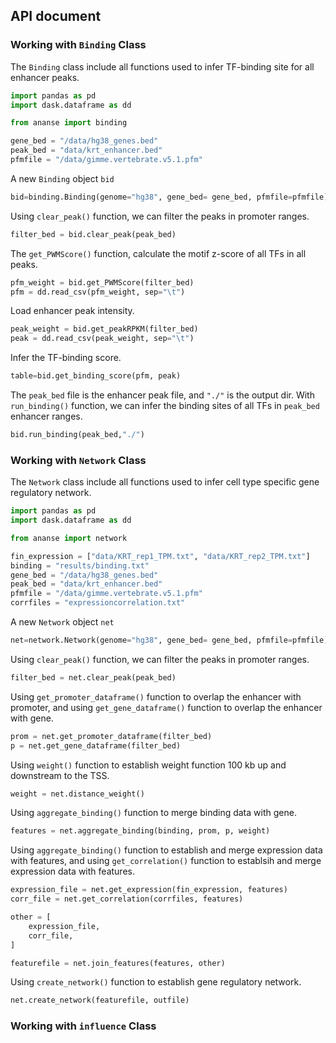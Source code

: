 ## API document

### Working with `Binding` Class
The `Binding` class include all functions used to infer TF-binding site for all enhancer peaks.

```python
import pandas as pd
import dask.dataframe as dd

from ananse import binding
```

```python
gene_bed = "/data/hg38_genes.bed"
peak_bed = "data/krt_enhancer.bed"
pfmfile = "/data/gimme.vertebrate.v5.1.pfm"
```

A new `Binding` object `bid`
```python
bid=binding.Binding(genome="hg38", gene_bed= gene_bed, pfmfile=pfmfile)
```

Using `clear_peak()` function, we can filter the peaks in promoter ranges. 
```python
filter_bed = bid.clear_peak(peak_bed)
```

The `get_PWMScore()` function, calculate the motif z-score of all TFs in all peaks.
```python
pfm_weight = bid.get_PWMScore(filter_bed)
pfm = dd.read_csv(pfm_weight, sep="\t")
```

Load enhancer peak intensity.
```python
peak_weight = bid.get_peakRPKM(filter_bed)
peak = dd.read_csv(peak_weight, sep="\t")
```

Infer the TF-binding score.
```python
table=bid.get_binding_score(pfm, peak)
```

The `peak_bed` file is the enhancer peak file, and `"./"` is the output dir. With `run_binding()` function, we can infer the binding sites of all TFs in `peak_bed` enhancer ranges.

```python
bid.run_binding(peak_bed,"./")
```

### Working with `Network` Class
The `Network` class include all functions used to infer cell type specific gene regulatory network.

```python
import pandas as pd
import dask.dataframe as dd

from ananse import network
```

```python
fin_expression = ["data/KRT_rep1_TPM.txt", "data/KRT_rep2_TPM.txt"]
binding = "results/binding.txt"
gene_bed = "/data/hg38_genes.bed"
peak_bed = "data/krt_enhancer.bed"
pfmfile = "/data/gimme.vertebrate.v5.1.pfm"
corrfiles = "expressioncorrelation.txt"
```

A new `Network` object `net`
```python
net=network.Network(genome="hg38", gene_bed= gene_bed, pfmfile=pfmfile)
```

Using `clear_peak()` function, we can filter the peaks in promoter ranges. 
```python
filter_bed = net.clear_peak(peak_bed)
```

Using `get_promoter_dataframe()` function to overlap the enhancer with promoter, and using `get_gene_dataframe()` function to overlap the enhancer with gene.
```python
prom = net.get_promoter_dataframe(filter_bed)
p = net.get_gene_dataframe(filter_bed)
```

Using `weight()` function to establish weight function 100 kb up and downstream to the TSS.
```python
weight = net.distance_weight()
```

Using `aggregate_binding()` function to merge binding data with gene.
```python
features = net.aggregate_binding(binding, prom, p, weight)
```

Using `aggregate_binding()` function to establish and merge expression data with features, and using `get_correlation()` function to establsih and merge expression data with features.
```python
expression_file = net.get_expression(fin_expression, features)
corr_file = net.get_correlation(corrfiles, features)

other = [
    expression_file,
    corr_file,
]

featurefile = net.join_features(features, other)
```

Using `create_network()` function to establish gene regulatory network.
```python
net.create_network(featurefile, outfile)
```

### Working with `influence` Class

